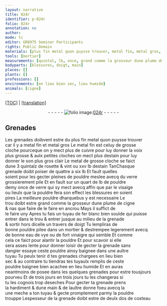 ```yaml
---
layout: narrative
title: 024r
identifier: p-024r
folio: 024r
annotation: no
author:
mode: tc
editor: GR8975 Seminar Participants
rights: Public Domain
materials: [plus fin metal quon puysse trouver, metal fin, metal gros, cuivre, estain, metal de grosse cloche, rosette, pouldre, verre grossierement pile, verre, meilleure pouldre dharquebus, fer blanc, bonne pouldre, bonne eau de vye, fort vinaigre]
tools: [mortier]
measurements: [quintal, lb, once, grand comme la grosseur dune plume de cigne, travers de doigt, dos de costeau]
bodyparts: [blessures, doigt, main]
places: []
plants: []
professions: []
environments: [en lieu bien sec, lieu humide]
animals: [cigne]
---
```


 <p><a href="{{ site.baseurl }}/diplomatic/">[TOC]</a> | <a href="{{ site.baseurl }}/texts/p-024r_tl/" target="_blank">[translation]</a></p><div class="folio" align="center">- - - - - <a href="http://gallica.bnf.fr/ark:/12148/btv1b10500001g/f53.image" target="_blank"><img src="https://cu-mkp.github.io/2017-workshop-edition/assets/photo-icon.png" alt="folio image: " style="display:inline-block; margin-bottom:-3px;"/>024r</a> - - - - - </div>  
  

## Grenades

 
Les grenades doibvent estre du <span class="m">plus fin metal quon puysse trouver</span><br/> car il y a <span class="m">metal fin</span> et <span class="m">metal gros</span> Le <span class="m">metal fin</span> est celuy de grosse<br/> cloche pourceque on y mect plus de <span class="m">cuivre</span> pour luy donner la voix<br/> plus grosse & aulx petites cloches on mect plus d<span class="m">estain</span> pour luy<br/> donner le son plus <span class="del">gros</span> clair Le <span class="m">metal de grosse cloche</span> se faict<br/> d<span class="del">un</span><span class="add">e 3</span> <span class="ms">quintal</span><span class="add">z</span> de <span class="m">rosette</span> & vint ou xxv <span class="ms">lb</span> d<span class="m">estain</span> <span class="del">Tan</span>Chasque<br/> grenade doibt poiser de quattre a six <span class="ms">lb</span> Et fault quelles <br/> soient pour les gecter pleines de <span class="m">pouldre</span> meslee avecq du <span class="m">verre<br/> grossierem<span class="exp">ent</span> pile</span> Et en fault sur un quart de <span class="ms">lb</span> de <span class="m">pouldre</span><br/> demy <span class="ms">once</span> de <span class="m">verre</span> qui sy mect avecq affin que par le visaige<br/> ou lieulx que la <span class="m">pouldre</span> fera son effect les <span class="bp">blessures</span> en soient<br/> pires La <span class="m">meilleure pouldre dharquebus</span> y est necessaire Le<br/> trou doibt estre <span class="ms">grand comme la grosseur dune plume de <span class="al">cigne</span></span><br/> & nas que faire de le faire en ancrou Mays il suffict de <br/> le faire uny Apres tu fais un tuyau de <span class="m">fer blanc</span> <span class="add">bien soulde</span> qui puisse<br/> entrer dans le trou & entrer jusque au milieu de la grenade<br/> & sortir hors dicelle un <span class="ms">travers de <span class="bp">doigt</span></span> Tu lempliras de<br/> <span class="m">bonne pouldre</span> pilee dans un <span class="tl">mortier</span> & destrempee legerem<span class="exp">ent</span> avecq<br/> de <span class="m">bonne eau de vye</span> ou de <span class="m">fort vinaigre</span> <span class="del">qui semble Et comme</span><br/> cela ce faict pour alantir la <span class="m">pouldre</span> Et pour scavoir si elle<br/> sera asses lente pour donner loisir de gecter la grenade sans<br/> dangier essaye ceste <span class="m">pouldre</span> ainsy baignee dans une aultre<br/> tuyau Tu peulx tenir <span class="del">d</span> tes grenades chargees <span class="env">en lieu bien<br/> sec</span> & au contraire tu tiendras tes tuyaulx remplis de ceste<br/> <span class="m">pouldre</span> baignee bien acachee en <span class="env">lieu humide</span> Et en auras<br/> neantmoins de posee dans <span class="del">les</span> <span class="add">quelques</span> grenades pour estre tousjours<br/> pourveu Et <span class="tmp">de trois jours en trois jours</span> tu les changeras si<br/> tu les cognois trop deseches Pour gecter ta grenade prens<br/> la hardiment <span class="del">&</span> dune <span class="bp">main</span> & de laultre donne foeu avecq <span class="del">la</span><br/> une meche a ton tuyau & gecte promptem<span class="exp">ent</span> parmy la <span class="del">pouldre</span><br/> trouppe Lespesseur de la grenade doibt estre de deulx <span class="ms">dos de costeau</span> 
 
 